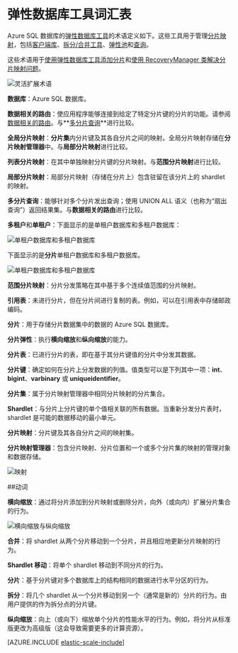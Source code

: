 <properties 
    pageTitle="弹性数据库工具词汇表 | Azure" 
    description="弹性数据库工具所用术语的解释" 
    services="sql-database" 
    documentationCenter="" 
    manager="jhubbard" 
    authors="ddove" 
    editor=""/>

<tags 
    ms.service="sql-database" 
    ms.date="05/27/2016" 
    wacn.date="07/18/2016"/>

# 弹性数据库工具词汇表
Azure SQL 数据库的[弹性数据库工具](/documentation/articles/sql-database-elastic-scale-introduction/)的术语定义如下。这些工具用于管理[分片映射](/documentation/articles/sql-database-elastic-scale-shard-map-management/)，包括[客户端库](/documentation/articles/sql-database-elastic-database-client-library/)、[拆分/合并工具](/documentation/articles/sql-database-elastic-scale-overview-split-and-merge/)、[弹性池](/documentation/articles/sql-database-elastic-pool/)和[查询](/documentation/articles/sql-database-elastic-query-overview/)。

这些术语用于[使用弹性数据库工具添加分片](/documentation/articles/sql-database-elastic-scale-add-a-shard/)和[使用 RecoveryManager 类解决分片映射问题](/documentation/articles/sql-database-elastic-database-recovery-manager/)。

![灵活扩展术语][1]

**数据库**：Azure SQL 数据库。

**数据相关的路由**：使应用程序能够连接到给定了特定分片键的分片的功能。请参阅[数据相关的路由](/documentation/articles/sql-database-elastic-scale-data-dependent-routing/)。与**[多分片查询](/documentation/articles/sql-database-elastic-scale-multishard-querying/)**进行比较。

**全局分片映射**：**分片集**内分片键及其各自分片之间的映射。全局分片映射存储在**分片映射管理器**中。与**局部分片映射**进行比较。

**列表分片映射**：在其中单独映射分片键的分片映射。与**范围分片映射**进行比较。

**局部分片映射**：局部分片映射（存储在分片上）包含驻留在该分片上的 shardlet 的映射。

**多分片查询**：能够针对多个分片发出查询；使用 UNION ALL 语义（也称为“扇出查询”）返回结果集。与**数据相关的路由**进行比较。

**多租户**和**单租户**：下面显示的是单租户数据库和多租户数据库：

![单租户数据库和多租户数据库](./media/sql-database-elastic-scale-glossary/multi-single-simple.png)

下面显示的是**分片**单租户数据库和多租户数据库。

![单租户数据库和多租户数据库](./media/sql-database-elastic-scale-glossary/shards-single-multi.png)

**范围分片映射**：分片分发策略在其中基于多个连续值范围的分片映射。

**引用表**：未进行分片，但在分片间进行复制的表。例如，可以在引用表中存储邮政编码。

**分片**：用于存储分片数据集中的数据的 Azure SQL 数据库。

**分片弹性**：执行**横向缩放**和**纵向缩放**的能力。

**分片表**：已进行分片的表，即在基于其分片键值的分片中分发其数据。

**分片键**：确定如何在分片上分发数据的列值。值类型可以是下列其中一项：**int**、**bigint**、**varbinary** 或 **uniqueidentifier**。

**分片集**：属于分片映射管理器中相同分片映射的分片集合。

**Shardlet**：与分片上分片键的单个值相关联的所有数据。当重新分发分片表时，shardlet 是可能的数据移动的最小单元。

**分片映射**：分片键及其各自分片之间的映射集。

**分片映射管理器**：包含分片映射、分片位置和一个或多个分片集的映射的管理对象和数据存储。

![映射][2]


##动词

**横向缩放**：通过将分片添加到分片映射或删除分片，向外（或向内）扩展分片集合的行为。

![横向缩放与纵向缩放][3]

**合并**：将 shardlet 从两个分片移动到一个分片，并且相应地更新分片映射的行为。

**Shardlet 移动**：将单个 shardlet 移动到不同分片的行为。

**分片**：基于分片键对多个数据库上的结构相同的数据进行水平分区的行为。

**拆分**：将几个 shardlet 从一个分片移动到另一个（通常是新的）分片的行为。由用户提供的作为拆分点的分片键。

**纵向缩放**：向上（或向下）缩放单个分片的性能水平的行为。例如，将分片从标准版更改为高级版（这会导致需要更多的计算资源）。

[AZURE.INCLUDE [elastic-scale-include](../../includes/elastic-scale-include.md)]

<!--Image references-->
[1]: ./media/sql-database-elastic-scale-glossary/glossary.png
[2]: ./media/sql-database-elastic-scale-glossary/mappings.png
[3]: ./media/sql-database-elastic-scale-glossary/h_versus_vert.png
 
<!---HONumber=Mooncake_0711_2016-->